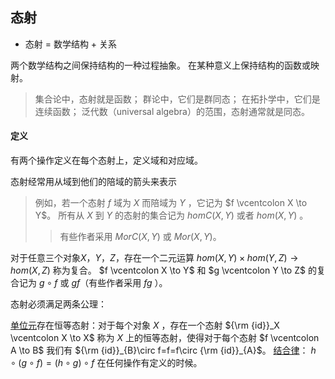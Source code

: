 ## 态射

+ 态射 = 数学结构 + 关系

两个数学结构之间保持结构的一种过程抽象。
在某种意义上保持结构的函数或映射。
> 集合论中，态射就是函数；
> 群论中，它们是群同态；
> 在拓扑学中，它们是连续函数；
> 泛代数（universal algebra）的范围，态射通常就是同态。

#### 定义

有两个操作定义在每个态射上，定义域和对应域。

态射经常用从域到他们的陪域的箭头来表示
> 例如，若一个态射 $f$ 域为 $X$ 而陪域为 $Y$ ，它记为 $f \vcentcolon X \to Y$。
> 所有从 $X$ 到 $Y$ 的态射的集合记为 $homC(X,Y)$ 或者 $hom(X, Y)$ 。
>> 有些作者采用 $MorC(X,Y)$ 或 $Mor(X, Y)$。

对于任意三个对象$X$，$Y$，$Z$，存在一个二元运算 $hom(X, Y) \times hom(Y, Z) \to hom(X, Z)$ 称为复合。
$f \vcentcolon X \to Y$ 和 $g \vcentcolon Y \to Z$ 的复合记为 $g \circ f$ 或 $gf$（有些作者采用 $fg$ ）。

态射必须满足两条公理：

[单位元][Identity_element]存在恒等态射：对于每个对象 $X$ ，存在一个态射 ${\rm {id}}_X \vcentcolon X \to X$ 称为 $X$ 上的恒等态射，使得对于每个态射 $f \vcentcolon A \to B$ 我们有  ${\rm {id}}_{B}\circ f=f=f\circ {\rm {id}}_{A}$。
[结合律][Associative_property]： $h\circ (g\circ f)=(h\circ g)\circ f$ 在任何操作有定义的时候。

<!-- end of file -->

[Identity_element]: TODO
[Associative_property]: TODO
